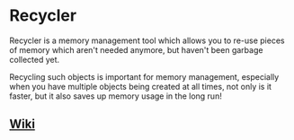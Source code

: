 # Recycler
Recycler is a memory management tool which allows you to re-use pieces of memory which aren't needed anymore, but haven't been garbage collected yet.

Recycling such objects is important for memory management, especially when you have multiple objects being created at all times,
not only is it faster, but it also saves up memory usage in the long run!

## [Wiki](https://github.com/LucasMZReal/Recycler/wiki)
